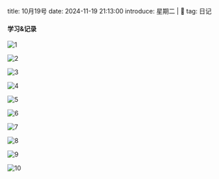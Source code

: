title: 10月19号
date: 2024-11-19 21:13:00
introduce: 星期二 | 🥶
tag: 日记

#### 学习&记录
![1](/static/img/2024/11/19/1.jpg)

![2](/static/img/2024/11/19/2.jpg)

![3](/static/img/2024/11/19/3.jpg)

![4](/static/img/2024/11/19/4.jpg)

![5](/static/img/2024/11/19/5.jpg)

![6](/static/img/2024/11/19/6.jpg)

![7](/static/img/2024/11/19/7.jpg)

![8](/static/img/2024/11/19/8.jpg)

![9](/static/img/2024/11/19/9.jpg)

![10](/static/img/2024/11/19/10.jpg)

